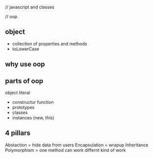 // javascript and classes

// oop

## object
- collection of properties and methods
- toLowerCase

## why use oop

## parts of oop
object literal

- constructur function
- prototypes
- classes
- instances (new, this)


## 4 pillars

Abstaction = hide data from users
Encapsulation = wrapup
Inheritance
Polymorphism = one method can work differnt kind of work

